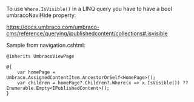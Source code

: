 

To use `Where.IsVisible()` in a LINQ query you have to have a bool umbracoNaviHide property:

https://docs.umbraco.com/umbraco-cms/reference/querying/ipublishedcontent/collections#.isvisible


Sample from navigation.cshtml:

```razor
@inherits UmbracoViewPage

@{
    var homePage = Umbraco.AssignedContentItem.AncestorOrSelf<HomePage>();
    var children = homePage?.Children?.Where(x => x.IsVisible()) ?? Enumerable.Empty<IPublishedContent>();
}
```